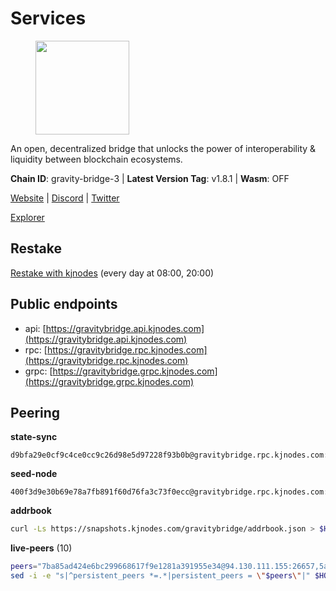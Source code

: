 # Services

<figure><img src="https://raw.githubusercontent.com/kj89/testnet_manuals/main/pingpub/logos/gravitybridge.png" width="150" alt=""><figcaption></figcaption></figure>

An open, decentralized bridge that unlocks the power of  interoperability & liquidity between blockchain ecosystems.

**Chain ID**: gravity-bridge-3 | **Latest Version Tag**: v1.8.1 | **Wasm**: OFF

[Website](https://www.gravitybridge.net) | [Discord](https://discord.gg/ARV8dTSjAk) | [Twitter](https://twitter.com/gravity_bridge)

[Explorer](https://explorer.kjnodes.com/gravitybridge)

## Restake

[Restake with kjnodes](https://restake.app/gravitybridge/gravityvaloper1nw3uavthnjwsgrrjzav2wdg9m0pw7k4fc7hvlz) (every day at 08:00, 20:00)
## Public endpoints

* api: [https://gravitybridge.api.kjnodes.com](https://gravitybridge.api.kjnodes.com)
* rpc: [https://gravitybridge.rpc.kjnodes.com](https://gravitybridge.rpc.kjnodes.com)
* grpc: [https://gravitybridge.grpc.kjnodes.com](https://gravitybridge.grpc.kjnodes.com)

## Peering

**state-sync**

```text
d9bfa29e0cf9c4ce0cc9c26d98e5d97228f93b0b@gravitybridge.rpc.kjnodes.com:26656
```

**seed-node**

```text
400f3d9e30b69e78a7fb891f60d76fa3c73f0ecc@gravitybridge.rpc.kjnodes.com:26659
```

**addrbook**
```bash
curl -Ls https://snapshots.kjnodes.com/gravitybridge/addrbook.json > $HOME/.gravity/config/addrbook.json
```

**live-peers** (10)
```bash
peers="7ba85ad424e6bc299668617f9e1281a391955e34@94.130.111.155:26657,5ad3fe86b1214e1f5c897d23a2863fb46bdfc1f7@185.16.38.165:14256,d9bfa29e0cf9c4ce0cc9c26d98e5d97228f93b0b@65.109.88.38:26656,c4385ec685f08dfd635df6d21be9dfbdfdb52896@161.97.182.71:26656,ca4270ebed73b4d0982450aac16fe08860410fac@142.132.248.138:26626,e5a11a1a8a36f0910755d0fc3546e8e3198283da@18.156.199.4:26656,bfd8af9f3af0d9d48d5eb53eacb6862e6eca932b@195.201.202.39:26656,da401c011881747aa47b7348349edfc855794ba2@74.208.108.68:26656,4d82b4d1851982b6eb81e67cb3b5bd040eda7cdc@136.244.29.116:26666,328f1a98dd30612a51f265c931187b4c9ced6270@167.86.99.6:26656"
sed -i -e "s|^persistent_peers *=.*|persistent_peers = \"$peers\"|" $HOME/.gravity/config/config.toml
```
